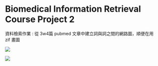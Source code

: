 # Biomedical Information Retrieval Course Project 2
資料檢索作業 : 從 3w4篇 pubmed 文章中建立詞與詞之間的網路圖，順便在用 zif 畫圖

![](https://i.imgur.com/JCRGbvg.png)

![](https://i.imgur.com/qsdviRL.gif)
